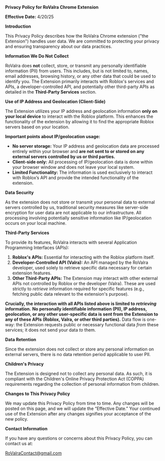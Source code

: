 **Privacy Policy for RoValra Chrome Extension**

**Effective Date:** 4/20/25

**Introduction**

This Privacy Policy describes how the RoValra Chrome extension ("the Extension") handles user data. We are committed to protecting your privacy and ensuring transparency about our data practices.

**Information We Do Not Collect**

RoValra does **not** collect, store, or transmit any personally identifiable information (PII) from users. This includes, but is not limited to, names, email addresses, browsing history, or any other data that could be used to identify you. The Extension primarily interacts with Roblox's services and APIs, a developer-controlled API, and potentially other third-party APIs as detailed in the **Third-Party Services** section.

**Use of IP Address and Geolocation (Client-Side)**

The Extension utilizes your IP address and geolocation information **only on your local device** to interact with the Roblox platform. This enhances the functionality of the extension by allowing it to find the appropriate Roblox servers based on your location.

**Important points about IP/geolocation usage:**

*   **No server storage:** Your IP address and geolocation data are processed entirely within your browser and **are not sent to or stored on any external servers controlled by us or third parties.**
*   **Client-side only:** All processing of IP/geolocation data is done within your browser window and does not leave your local system.
*   **Limited Functionality:** The information is used exclusively to interact with Roblox’s API and provide the intended functionality of the extension.

**Data Security**

As the extension does not store or transmit your personal data to external servers controlled by us, traditional security measures like server-side encryption for user data are not applicable to our infrastructure. All processing involving potentially sensitive information like IP/geolocation occurs on your local machine.

**Third-Party Services**

To provide its features, RoValra interacts with several Application Programming Interfaces (APIs):

1.  **Roblox's APIs:** Essential for interacting with the Roblox platform itself.
2.  **Developer-Controlled API (Valra):** An API managed by the RoValra developer, used solely to retrieve specific data necessary for certain extension features.
3.  **Other Third-Party APIs:** The Extension may interact with other external APIs not controlled by Roblox or the developer (Valra). These are used strictly to *retrieve* information required for specific features (e.g., fetching public data relevant to the extension's purpose).

**Crucially, the interaction with all APIs listed above is limited to *retrieving* information.** **No personally identifiable information (PII), IP address, geolocation, or any other user-specific data is sent from the Extension to any of these APIs (Roblox, Valra, or other third parties).** Data flow is one-way: the Extension requests public or necessary functional data *from* these services; it does not send your data *to* them.

**Data Retention**

Since the extension does not collect or store any personal information on external servers, there is no data retention period applicable to user PII.

**Children's Privacy**

The Extension is designed not to collect any personal data. As such, it is compliant with the Children's Online Privacy Protection Act (COPPA) requirements regarding the collection of personal information from children.

**Changes to This Privacy Policy**

We may update this Privacy Policy from time to time. Any changes will be posted on this page, and we will update the “Effective Date.” Your continued use of the Extension after any changes signifies your acceptance of the new policy.

**Contact Information**

If you have any questions or concerns about this Privacy Policy, you can contact us at:

RoValraContact@gmail.com

